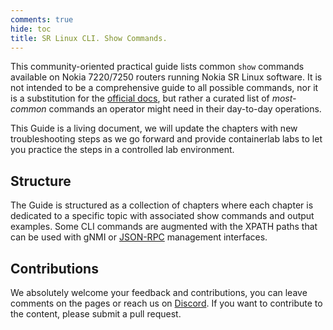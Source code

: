 ```yaml
---
comments: true
hide: toc
title: SR Linux CLI. Show Commands.
---
```


This community-oriented practical guide lists common `show` commands available on Nokia 7220/7250 routers running Nokia SR Linux software. It is not intended to be a comprehensive guide to all possible commands, nor it is a substitution for the [official docs](https://documentation.nokia.com/srlinux), but rather a curated list of *most-common* commands an operator might need in their day-to-day operations.

This Guide is a living document, we will update the chapters with new troubleshooting steps as we go forward and provide containerlab labs to let you practice the steps in a controlled lab environment.

## Structure

The Guide is structured as a collection of chapters where each chapter is dedicated to a specific topic with associated show commands and output examples. Some CLI commands are augmented with the XPATH paths that can be used with gNMI or [JSON-RPC](../../tutorials/programmability/json-rpc/basics.md) management interfaces.

## Contributions

We absolutely welcome your feedback and contributions, you can leave comments on the pages or reach us on [Discord](../../community.md#discord-server). If you want to contribute to the content, please submit a pull request.
